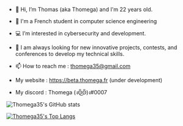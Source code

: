 - 👋 Hi, I’m Thomas (aka Thomega) and I'm 22 years old.

- 🎒 I'm a French student in computer science engineering

- 💻 I’m interested in cybersecurity and development. 

- 👀 I am always looking for new innovative projects, contests, and conferences to develop my technical skills.

- 📫 How to reach me : thomega35@gmail.com

- My website : https://beta.thomega.fr (under development)

- My discord : Thomega (งʘ̅͜ʘ̅)ง#0007

![Thomega35's GitHub stats](https://github-readme-stats.vercel.app/api?username=Thomega35&show_icons=true&theme=transparent)

[![Thomega35's Top Langs](https://github-readme-stats.vercel.app/api/top-langs/?username=Thomega35&show_icons=true&theme=transparent)](https://github.com/anuraghazra/github-readme-stats)




<!--
**Thomega35/Thomega35** is a ✨ _special_ ✨ repository because its `README.md` (this file) appears on your GitHub profile.

Here are some ideas to get you started:

- 🔭 I’m currently working on ...
- 🌱 I’m currently learning ...
- 👯 I’m looking to collaborate on ...
- 🤔 I’m looking for help with ...
- 💬 Ask me about ...
- 📫 How to reach me: ...
- 😄 Pronouns: ...
- ⚡ Fun fact: ...
-->
